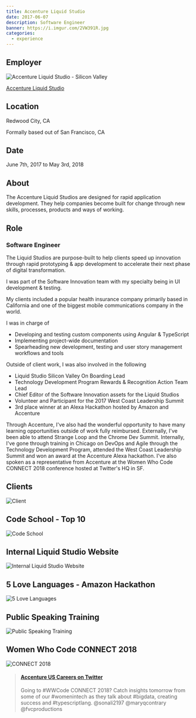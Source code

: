 ```yaml
---
title: Accenture Liquid Studio
date: 2017-06-07
description: Software Engineer
banner: https://i.imgur.com/2VW391R.jpg
categories:
  - experience
---
```


## Employer

![Accenture Liquid Studio - Silicon Valley](https://i.imgur.com/vPjtqtj.jpg)

[Accenture Liquid Studio](https://accenture.com/us-en/capability-rapid-application-development-studio 'Accenture Liquid Studio')

## Location

Redwood City, CA

Formally based out of San Francisco, CA

## Date

June 7th, 2017 to May 3rd, 2018

## About

The Accenture Liquid Studios are designed for rapid application development. They help companies become built for change through new skills, processes, products and ways of working.

## Role

### Software Engineer

The Liquid Studios are purpose-built to help clients speed up innovation through rapid prototyping & app development to accelerate their next phase of digital transformation.

I was part of the Software Innovation team with my specialty being in UI development & testing.

My clients included a popular health insurance company primarily based in California and one of the biggest mobile communications company in the world.

I was in charge of

- Developing and testing custom components using Angular & TypeScript
- Implementing project-wide documentation
- Spearheading new development, testing and user story management workflows and tools

Outside of client work, I was also involved in the following

- Liquid Studio Silicon Valley On Boarding Lead
- Technology Development Program Rewards & Recognition Action Team Lead
- Chief Editor of the Software Innovation assets for the Liquid Studios
- Volunteer and Participant for the 2017 West Coast Leadership Summit
- 3rd place winner at an Alexa Hackathon hosted by Amazon and Accenture

Through Accenture, I've also had the wonderful opportunity to have many learning opportunities outside of work fully reimbursed. Externally, I've been able to attend Strange Loop and the Chrome Dev Summit. Internally, I've gone through training in Chicago on DevOps and Agile through the Technology Development Program, attended the West Coast Leadership Summit and won an award at the Accenture Alexa hackathon. I've also spoken as a representative from Accenture at the Women Who Code CONNECT 2018 conference hosted at Twitter's HQ in SF.

## Clients

![Client](https://lh3.googleusercontent.com/L4zC7NgB0h3sQqTAj418x9x29m_7b70THqhwT4vFpg56yT0s9QDr_8iZ2VCjMl-SGJvAlb1Mj140wu1chE7BQZhdz5-XUTAp-qUcCBwsJM-IqVLng5Gf5Pe9WEFyDUii3ELXvJC9tH2Xsf9GkQWmWIXJ-o-O4stj6XvVcGV64CIMYcn4A8l9-H6ypxuEcO3Np0sULg2HJFi_r_9O02OSSgxfEpkeRBVYFu6paikQln08wfqO0CwglWSFDJvxvXVrMYSWlqqLodGnLh-FVQtLoT9_zgjhyJDo9M-T5v2yaWLDTfjWjkt2s2e6ZfdUcyKhm5-QCCGPXtn4bOEhX-iHg-KDRpuzzOyYC3RueG3NOImo2dK-Sat45VBDYupiqvIFMLjV1OLBk64mwilWZcyihzO6AoSL_EuT7e7XXH2HqIjnsAB5RTe5ufcxg_RfHxnsOu-tsqpBGVEEMBvc2zc19q8QATwju1vVM9gPSIZgtd_TWr-jCa8XLalCnjBjXaiLIpM2rBTn1VpJylSatZPXh2ieDtP-7eqRgdN1QGufjbF4HQqpHwAeuOzqcdvP93I6TURmEyyvJ2s1xmnd5sduCcBp0kSxUcG5o9ZqH86T32sCEvPQyyiAR9OEz_Ys9Y7-=w1292-h969-no)

## Code School - Top 10

![Code School](https://i.imgur.com/7HOcL4c.png)

## Internal Liquid Studio Website

![Internal Liquid Studio Website](https://i.imgur.com/l3pUvUR.png)

## 5 Love Languages - Amazon Hackathon

![5 Love Languages](https://i.imgur.com/S7te2Ld.png)

## Public Speaking Training

![Public Speaking Training](https://i.imgur.com/PfU3Gxz.jpg)

## Women Who Code CONNECT 2018

![CONNECT 2018](https://i.imgur.com/MUs15HN.png)

<blockquote class="embedly-card"><h4><a href="https://twitter.com/AccentureUSJobs/status/989949839797571589">Accenture US Careers on Twitter</a></h4><p>Going to #WWCode CONNECT 2018? Catch insights tomorrow from some of our #womenintech as they talk about #bigdata, creating success and #typescriptlang. @sonali2197 @maryqcontrary @fvcproductions</p></blockquote>
<script async src="//cdn.embedly.com/widgets/platform.js" charset="UTF-8"></script>
